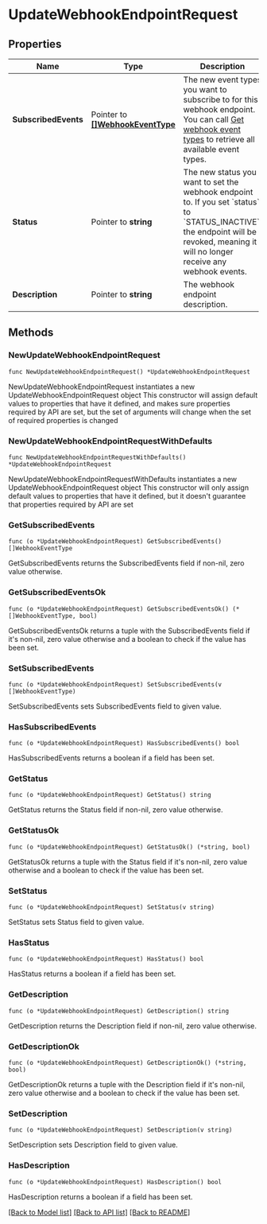 # UpdateWebhookEndpointRequest

## Properties

Name | Type | Description | Notes
------------ | ------------- | ------------- | -------------
**SubscribedEvents** | Pointer to [**[]WebhookEventType**](WebhookEventType.md) | The new event types you want to subscribe to for this webhook endpoint. You can call [Get webhook event types](/v2/api-references/developers--webhooks/get-webhook-event-types) to retrieve all available event types. | [optional] 
**Status** | Pointer to **string** | The new status you want to set the webhook endpoint to. If you set &#x60;status&#x60; to &#x60;STATUS_INACTIVE&#x60;, the endpoint will be revoked, meaning it will no longer receive any webhook events. | [optional] 
**Description** | Pointer to **string** | The webhook endpoint description. | [optional] 

## Methods

### NewUpdateWebhookEndpointRequest

`func NewUpdateWebhookEndpointRequest() *UpdateWebhookEndpointRequest`

NewUpdateWebhookEndpointRequest instantiates a new UpdateWebhookEndpointRequest object
This constructor will assign default values to properties that have it defined,
and makes sure properties required by API are set, but the set of arguments
will change when the set of required properties is changed

### NewUpdateWebhookEndpointRequestWithDefaults

`func NewUpdateWebhookEndpointRequestWithDefaults() *UpdateWebhookEndpointRequest`

NewUpdateWebhookEndpointRequestWithDefaults instantiates a new UpdateWebhookEndpointRequest object
This constructor will only assign default values to properties that have it defined,
but it doesn't guarantee that properties required by API are set

### GetSubscribedEvents

`func (o *UpdateWebhookEndpointRequest) GetSubscribedEvents() []WebhookEventType`

GetSubscribedEvents returns the SubscribedEvents field if non-nil, zero value otherwise.

### GetSubscribedEventsOk

`func (o *UpdateWebhookEndpointRequest) GetSubscribedEventsOk() (*[]WebhookEventType, bool)`

GetSubscribedEventsOk returns a tuple with the SubscribedEvents field if it's non-nil, zero value otherwise
and a boolean to check if the value has been set.

### SetSubscribedEvents

`func (o *UpdateWebhookEndpointRequest) SetSubscribedEvents(v []WebhookEventType)`

SetSubscribedEvents sets SubscribedEvents field to given value.

### HasSubscribedEvents

`func (o *UpdateWebhookEndpointRequest) HasSubscribedEvents() bool`

HasSubscribedEvents returns a boolean if a field has been set.

### GetStatus

`func (o *UpdateWebhookEndpointRequest) GetStatus() string`

GetStatus returns the Status field if non-nil, zero value otherwise.

### GetStatusOk

`func (o *UpdateWebhookEndpointRequest) GetStatusOk() (*string, bool)`

GetStatusOk returns a tuple with the Status field if it's non-nil, zero value otherwise
and a boolean to check if the value has been set.

### SetStatus

`func (o *UpdateWebhookEndpointRequest) SetStatus(v string)`

SetStatus sets Status field to given value.

### HasStatus

`func (o *UpdateWebhookEndpointRequest) HasStatus() bool`

HasStatus returns a boolean if a field has been set.

### GetDescription

`func (o *UpdateWebhookEndpointRequest) GetDescription() string`

GetDescription returns the Description field if non-nil, zero value otherwise.

### GetDescriptionOk

`func (o *UpdateWebhookEndpointRequest) GetDescriptionOk() (*string, bool)`

GetDescriptionOk returns a tuple with the Description field if it's non-nil, zero value otherwise
and a boolean to check if the value has been set.

### SetDescription

`func (o *UpdateWebhookEndpointRequest) SetDescription(v string)`

SetDescription sets Description field to given value.

### HasDescription

`func (o *UpdateWebhookEndpointRequest) HasDescription() bool`

HasDescription returns a boolean if a field has been set.


[[Back to Model list]](../README.md#documentation-for-models) [[Back to API list]](../README.md#documentation-for-api-endpoints) [[Back to README]](../README.md)


